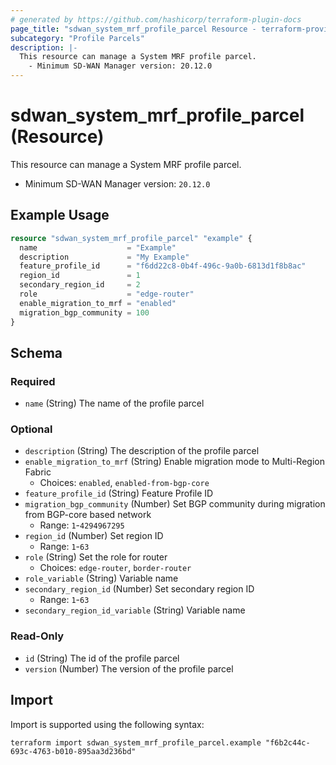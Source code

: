 ```yaml
---
# generated by https://github.com/hashicorp/terraform-plugin-docs
page_title: "sdwan_system_mrf_profile_parcel Resource - terraform-provider-sdwan"
subcategory: "Profile Parcels"
description: |-
  This resource can manage a System MRF profile parcel.
    - Minimum SD-WAN Manager version: 20.12.0
---
```


# sdwan_system_mrf_profile_parcel (Resource)

This resource can manage a System MRF profile parcel.
  - Minimum SD-WAN Manager version: `20.12.0`

## Example Usage

```terraform
resource "sdwan_system_mrf_profile_parcel" "example" {
  name                    = "Example"
  description             = "My Example"
  feature_profile_id      = "f6dd22c8-0b4f-496c-9a0b-6813d1f8b8ac"
  region_id               = 1
  secondary_region_id     = 2
  role                    = "edge-router"
  enable_migration_to_mrf = "enabled"
  migration_bgp_community = 100
}
```

<!-- schema generated by tfplugindocs -->
## Schema

### Required

- `name` (String) The name of the profile parcel

### Optional

- `description` (String) The description of the profile parcel
- `enable_migration_to_mrf` (String) Enable migration mode to Multi-Region Fabric
  - Choices: `enabled`, `enabled-from-bgp-core`
- `feature_profile_id` (String) Feature Profile ID
- `migration_bgp_community` (Number) Set BGP community during migration from BGP-core based network
  - Range: `1`-`4294967295`
- `region_id` (Number) Set region ID
  - Range: `1`-`63`
- `role` (String) Set the role for router
  - Choices: `edge-router`, `border-router`
- `role_variable` (String) Variable name
- `secondary_region_id` (Number) Set secondary region ID
  - Range: `1`-`63`
- `secondary_region_id_variable` (String) Variable name

### Read-Only

- `id` (String) The id of the profile parcel
- `version` (Number) The version of the profile parcel

## Import

Import is supported using the following syntax:

```shell
terraform import sdwan_system_mrf_profile_parcel.example "f6b2c44c-693c-4763-b010-895aa3d236bd"
```

